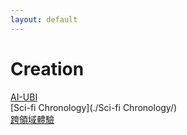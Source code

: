 ```yaml
---
layout: default
---
```

# Creation

[AI-UBI](./AI-UBI/)  
[Sci-fi Chronology](./Sci-fi Chronology/)  
[跨領域體驗](./跨領域體驗/)  